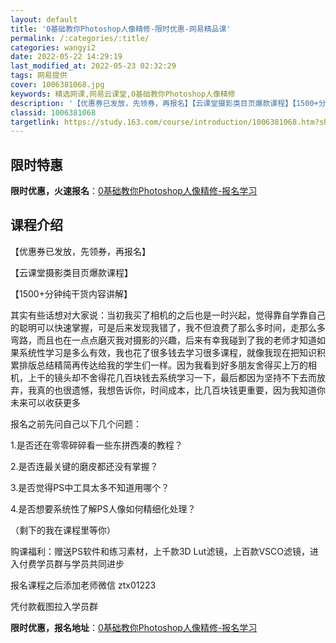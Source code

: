 ```yaml
---
layout: default
title: '0基础教你Photoshop人像精修-限时优惠-网易精品课'
permalink: /:categories/:title/
categories: wangyi2
date: 2022-05-22 14:29:19
last_modified_at: 2022-05-23 02:32:29
tags: 网易提供
cover: 1006381068.jpg
keywords: 精选网课,网易云课堂,0基础教你Photoshop人像精修
description: '【优惠券已发放，先领券，再报名】【云课堂摄影类目页爆款课程】【1500+分钟纯干货内容讲解】其实有些话想对大家说：当初我'
classid: 1006381068
targetlink: https://study.163.com/course/introduction/1006381068.htm?share=1&shareId=1025206652&utm_campaign=share&utm_medium=iphoneShare&utm_source=&utm_u=1025206652
---
```


## 限时特惠

**限时优惠，火速报名**：[0基础教你Photoshop人像精修-报名学习](https://study.163.com/course/introduction/1006381068.htm?share=1&shareId=1025206652&utm_campaign=share&utm_medium=iphoneShare&utm_source=&utm_u=1025206652)

## 课程介绍

【优惠券已发放，先领券，再报名】

【云课堂摄影类目页爆款课程】

【1500+分钟纯干货内容讲解】



其实有些话想对大家说：当初我买了相机的之后也是一时兴起，觉得靠自学靠自己的聪明可以快速掌握，可是后来发现我错了，我不但浪费了那么多时间，走那么多弯路，而且也在一点点磨灭我对摄影的兴趣，后来有幸我碰到了我的老师才知道如果系统性学习是多么有效，我也花了很多钱去学习很多课程，就像我现在把知识积累排版总结精简再传达给我的学生们一样。因为我看到好多朋友舍得买上万的相机，上千的镜头却不舍得花几百块钱去系统学习一下，最后都因为坚持不下去而放弃，我真的也很遗憾，我想告诉你，时间成本，比几百块钱更重要，因为我知道你未来可以收获更多



报名之前先问自己以下几个问题：

1.是否还在零零碎碎看一些东拼西凑的教程？

2.是否连最关键的磨皮都还没有掌握？

3.是否觉得PS中工具太多不知道用哪个？

4.是否想要系统性了解PS人像如何精细化处理？

（剩下的我在课程里等你）



购课福利：赠送PS软件和练习素材，上千款3D Lut滤镜，上百款VSCO滤镜，进入付费学员群与学员共同进步



报名课程之后添加老师微信 ztx01223

凭付款截图拉入学员群

**限时优惠，报名地址**：[0基础教你Photoshop人像精修-报名学习](https://study.163.com/course/introduction/1006381068.htm?share=1&shareId=1025206652&utm_campaign=share&utm_medium=iphoneShare&utm_source=&utm_u=1025206652)

